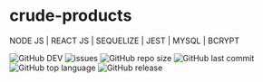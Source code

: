 # crude-products
NODE JS | REACT JS | SEQUELIZE | JEST | MYSQL | BCRYPT

![GitHub DEV](https://img.shields.io/badge/Develop-Alessandro-blue)
![issues](https://img.shields.io/github/issues/asovitorio/crude-products)
![GitHub repo size](https://img.shields.io/github/repo-size/asovitorio/crude-products?style=plastic)
![GitHub last commit](https://img.shields.io/github/last-commit/asovitorio/crude-products?color=red&style=plastic)
![GitHub top language](https://img.shields.io/github/languages/top/asovitorio/crude-products?style=plastic)
![GitHub release](https://img.shields.io/github/release/asovitorio/crude-products?color=yellow&style=plastic)
<!-- ![GitHub](https://img.shields.io/github/release/asovitorio/crude-products.svg?style=flat-square) -->
